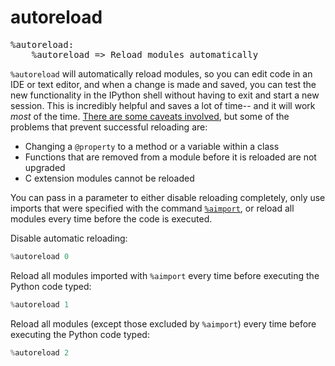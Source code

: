 # autoreload

<pre class="output">
%autoreload:
    %autoreload => Reload modules automatically
</pre>

`%autoreload` will automatically reload modules, so you can edit code in an IDE or text editor, and when a change is made and saved, you can test the new functionality in the IPython shell without having to exit and start a new session. This is incredibly helpful and saves a lot of time-- and it will work *most* of the time. [There are some caveats involved](https://ipython.org/ipython-doc/stable/config/extensions/autoreload.html#caveats), but some of the problems that prevent successful reloading are:

  * Changing a `@property` to a method or a variable within a class
  * Functions that are removed from a module before it is reloaded are not upgraded
  * C extension modules cannot be reloaded

You can pass in a parameter to either disable reloading completely, only use imports that were specified with the command [`%aimport`](./aimport.md), or reload all modules every time before the code is executed.

Disable automatic reloading:
```python
%autoreload 0
```

Reload all modules imported with `%aimport` every time before executing
the Python code typed:
```python
%autoreload 1
```

Reload all modules (except those excluded by `%aimport`) every time
before executing the Python code typed:
```python
%autoreload 2
```
